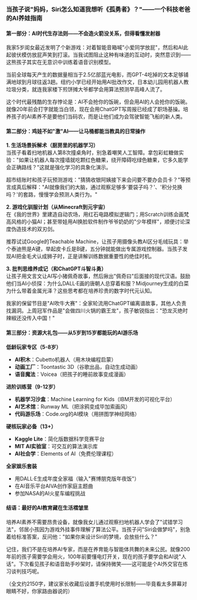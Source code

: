 ### 当孩子说"妈妈，Siri怎么知道我想听《孤勇者》？"——一个科技老爸的AI养娃指南

#### 第一部分：AI时代生存法则——不会造火箭没关系，但得看懂发射器

我家5岁闺女最近发明了个新游戏：对着智能音箱喊"小爱同学放屁"，然后和AI此起彼伏模仿放屁声笑到打滚。当我试图阻止这种有味道的互动时，突然意识到——这熊孩子其实在无意识中训练着语音识别模型。

当前全球每天产生的数据量相当于2.5亿部蓝光电影，而GPT-4吃掉的文本足够铺满地球到月球往返3趟。纽约小学已经开始用AI批改作文，日本幼儿园用机器人教垃圾分类，就连我家楼下煎饼摊大爷都学会用算法预测早高峰人流了。

这个时代最残酷的生存悖论是：AI不会抢你的饭碗，但会用AI的人会抢你的饭碗。就像20年前会打字就能当白领，现在会用ChatGPT写周报已经成了职场基操。培养孩子的AI素养不是要他们当码农，而是让他们成为会驾驶智能飞船的新人类。

#### 第二部分：鸡娃不如"激"AI——让马桶都能当教具的日常操作

**1. 生活场景拆解术（厨房里的机器学习）**  
当孩子看着扫地机器人第8次撞桌角时，别急着嘲笑人工智障。拿包彩虹糖做实验："如果让机器人每次撞墙就吃颗红色糖果，绕开障碍吃绿色糖果，它多久能学会正确路线？"这就是强化学习的具象化演示。

超市结账时和孩子玩预测游戏："猜猜收银阿姨接下来会问要不要办会员卡？"等预言成真后解释："AI就像我们的大脑，通过观察足够多'要袋子吗？'、'积分兑换吗？'的套路，慢慢学会预测人类行为。"

**2. 游戏化驯服计划（从Minecraft到元宇宙）**  
在《我的世界》里建造自动农场，用红石电路模拟逻辑门；用Scratch训练会画梵高风格的小猫AI；甚至带娃用AI换脸软件制作爷爷奶奶的"少年模样"，顺便讨论深度伪造技术的双刃剑。

推荐试试Google的Teachable Machine，让孩子用摄像头教AI区分毛绒玩具：举个泰迪熊是A键，举起皮卡丘是B键，五分钟就能做出专属游戏控制器。当孩子发现AI把金毛犬认成狮子时，正是讲解训练数据重要性的绝佳时机。

**3. 批判思维养成记（和ChatGPT斗智斗勇）**  
让孩子用文言文让AI写小猪佩奇故事，然后揪出"佩奇曰"后面接的现代汉语。鼓励他们当AI小侦探：为什么DALL·E画的唐朝人总穿着和服？Midjourney生成的白菜为什么带着金属光泽？这些思考都在培养珍贵的数字时代元认知。

我家的保留节目是"AI吹牛大赛"：全家轮流用ChatGPT编离谱故事，其他人负责找漏洞。上周冠军作品是"会做四川火锅的霸王龙"，孩子敏锐指出："恐龙灭绝时辣椒还没传入中国！"

#### 第三部分：资源大礼包——从5岁到15岁都能玩的AI游乐场

**低龄玩家专区（5-8岁）**  
- **AI积木**：Cubetto机器人（用木块编程启蒙）  
- **动画工厂**：Toontastic 3D（谷歌出品，自动生成动画）  
- **语音魔法**：Voicea（把孩子的睡前故事变成漫画）  

**进阶训练营（9-12岁）**  
- **机器学习沙盒**：Machine Learning for Kids（IBM开发的可视化平台）  
- **AI艺术馆**：Runway ML（把涂鸦变成毕加索画风）  
- **代码游乐场**：Code.org的AI模块（用拼图学神经网络）  

**硬核玩家必备（13+）**  
- **Kaggle Lite**：简化版数据科学竞赛平台  
- **MIT AI实验室**：可交互的算法演示库  
- **AI社会学**：Elements of AI（免费伦理课程）  

**全家娱乐套装**  
- 用DALL·E生成年度全家福（输入"赛博朋克版年夜饭"）  
- 在AI音乐平台AIVA创作家庭主题曲  
- 参加NASA的AI火星车编程挑战  

#### 结语：最好的AI教育藏在生活褶皱里

培养AI素养不需要昂贵设备，就像我女儿通过观察扫地机器人学会了"试错学习法"，邻居小孩因为游戏外挂事件理解了算法公平。当孩子问"Siri会做梦吗"，别急着给标准答案，反问他："如果你来设计Siri的梦境，会放些什么？"

记住，我们不是在培养AI专家，而是在养育能与智能体共舞的未来公民。就像200年前的孩子需要学会用火，100年前要懂电灯开关，现在的孩子要学会和AI说"人话"。下次看见孩子和语音助手吵架时，请保持微笑——这可能是个AI外交官在练习谈判技巧呢。

（全文约2150字，建议家长收藏后设置手机使用时长限制——毕竟看太多屏幕对眼睛不好，你家路由器说的）